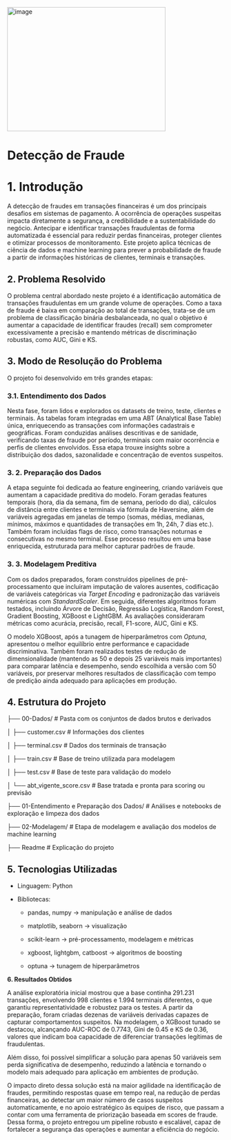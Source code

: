 <img width="367" height="288" alt="image" src="https://github.com/user-attachments/assets/871c602e-d0fe-4573-a87b-fddab66e65e4" />


# **Detecção de Fraude**

# **1\. Introdução**

A detecção de fraudes em transações financeiras é um dos principais desafios em sistemas de pagamento. A ocorrência de operações suspeitas impacta diretamente a segurança, a credibilidade e a sustentabilidade do negócio. Antecipar e identificar transações fraudulentas de forma automatizada é essencial para reduzir perdas financeiras, proteger clientes e otimizar processos de monitoramento. Este projeto aplica técnicas de ciência de dados e machine learning para prever a probabilidade de fraude a partir de informações históricas de clientes, terminais e transações.

## **2\. Problema Resolvido**

O problema central abordado neste projeto é a identificação automática de transações fraudulentas em um grande volume de operações. Como a taxa de fraude é baixa em comparação ao total de transações, trata-se de um problema de classificação binária desbalanceada, no qual o objetivo é aumentar a capacidade de identificar fraudes (recall) sem comprometer excessivamente a precisão e mantendo métricas de discriminação robustas, como AUC, Gini e KS.

## **3\. Modo de Resolução do Problema**

O projeto foi desenvolvido em três grandes etapas:

### **3.1. Entendimento dos Dados**

Nesta fase, foram lidos e explorados os datasets de treino, teste, clientes e terminais. As tabelas foram integradas em uma ABT (Analytical Base Table) única, enriquecendo as transações com informações cadastrais e geográficas. Foram conduzidas análises descritivas e de sanidade, verificando taxas de fraude por período, terminais com maior ocorrência e perfis de clientes envolvidos. Essa etapa trouxe insights sobre a distribuição dos dados, sazonalidade e concentração de eventos suspeitos.

### **3\. 2\. Preparação dos Dados**

A etapa seguinte foi dedicada ao feature engineering, criando variáveis que aumentam a capacidade preditiva do modelo. Foram geradas features temporais (hora, dia da semana, fim de semana, período do dia), cálculos de distância entre clientes e terminais via fórmula de Haversine, além de variáveis agregadas em janelas de tempo (somas, médias, medianas, mínimos, máximos e quantidades de transações em 1h, 24h, 7 dias etc.). Também foram incluídas flags de risco, como transações noturnas e consecutivas no mesmo terminal. Esse processo resultou em uma base enriquecida, estruturada para melhor capturar padrões de fraude.

### **3\. 3\. Modelagem Preditiva**

Com os dados preparados, foram construídos pipelines de pré-processamento que incluíram imputação de valores ausentes, codificação de variáveis categóricas via *Target Encoding* e padronização das variáveis numéricas com *StandardScaler*. Em seguida, diferentes algoritmos foram testados, incluindo Árvore de Decisão, Regressão Logística, Random Forest, Gradient Boosting, XGBoost e LightGBM. As avaliações consideraram métricas como acurácia, precisão, recall, F1-score, AUC, Gini e KS.

O modelo XGBoost, após a tunagem de hiperparâmetros com *Optuna*, apresentou o melhor equilíbrio entre performance e capacidade discriminativa. Também foram realizados testes de redução de dimensionalidade (mantendo as 50 e depois 25 variáveis mais importantes) para comparar latência e desempenho, sendo escolhida a versão com 50 variáveis, por preservar melhores resultados de classificação com tempo de predição ainda adequado para aplicações em produção.

## **4\. Estrutura do Projeto**

├── 00-Dados/                            \# Pasta com os conjuntos de dados brutos e derivados

│   ├── customer.csv                     \# Informações dos clientes

│   ├── terminal.csv                     \# Dados dos terminais de transação

│   ├── train.csv                        \# Base de treino utilizada para modelagem

│   ├── test.csv                         \# Base de teste para validação do modelo

│   └── abt\_vigente\_score.csv            \# Base tratada e pronta para scoring ou previsão

├── 01-Entendimento e Preparação dos Dados/   \# Análises e notebooks de exploração e limpeza dos dados

├── 02-Modelagem/                        \# Etapa de modelagem e avaliação dos modelos de machine learning

├── Readme                               \# Explicação do projeto

## **5\. Tecnologias Utilizadas**

* Linguagem: Python

* Bibliotecas:

  * pandas, numpy → manipulação e análise de dados

  * matplotlib, seaborn → visualização

  * scikit-learn → pré-processamento, modelagem e métricas

  * xgboost, lightgbm, catboost → algoritmos de boosting

  * optuna → tunagem de hiperparâmetros

**6\. Resultados Obtidos**

A análise exploratória inicial mostrou que a base continha 291.231 transações, envolvendo 998 clientes e 1.994 terminais diferentes, o que garantiu representatividade e robustez para os testes. A partir da preparação, foram criadas dezenas de variáveis derivadas capazes de capturar comportamentos suspeitos. Na modelagem, o XGBoost tunado se destacou, alcançando AUC-ROC de 0.7743, Gini de 0.45 e KS de 0.36, valores que indicam boa capacidade de diferenciar transações legítimas de fraudulentas. 

Além disso, foi possível simplificar a solução para apenas 50 variáveis sem perda significativa de desempenho, reduzindo a latência e tornando o modelo mais adequado para aplicação em ambientes de produção. 

O impacto direto dessa solução está na maior agilidade na identificação de fraudes, permitindo respostas quase em tempo real, na redução de perdas financeiras, ao detectar um maior número de casos suspeitos automaticamente, e no apoio estratégico às equipes de risco, que passam a contar com uma ferramenta de priorização baseada em scores de fraude. Dessa forma, o projeto entregou um pipeline robusto e escalável, capaz de fortalecer a segurança das operações e aumentar a eficiência do negócio.

